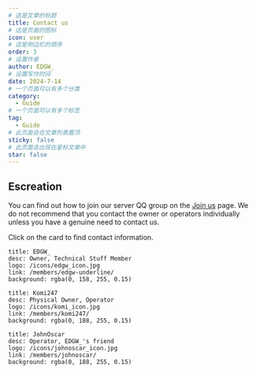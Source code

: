 ```yaml
---
# 这是文章的标题
title: Contact us
# 这是页面的图标
icon: user
# 这是侧边栏的顺序
order: 3
# 设置作者
author: EDGW_
# 设置写作时间
date: 2024-7-14
# 一个页面可以有多个分类
category:
  - Guide
# 一个页面可以有多个标签
tag:
  - Guide
# 此页面会在文章列表置顶
sticky: false
# 此页面会出现在星标文章中
star: false
---
```


<!-- more -->

## Escreation

You can find out how to join our server QQ group on the [Join us](./join-us.html) page. We do not recommend that you contact the owner or operators individually unless you have a genuine need to contact us.

Click on the card to find contact information.

  ```component VPCard
  title: EDGW_
  desc: Owner, Technical Stuff Member
  logo: /icons/edgw_icon.jpg
  link: /members/edgw-underline/
  background: rgba(0, 158, 255, 0.15)
  ```

  ```component VPCard
  title: Komi247
  desc: Physical Owner, Operator
  logo: /icons/komi_icon.jpg
  link: /members/komi247/
  background: rgba(0, 188, 255, 0.15)
  ```
  ```component VPCard
  title: JohnOscar
  desc: Operator, EDGW_'s friend
  logo: /icons/johnoscar_icon.jpg
  link: /members/johnoscar/
  background: rgba(0, 188, 255, 0.15)
  ```
